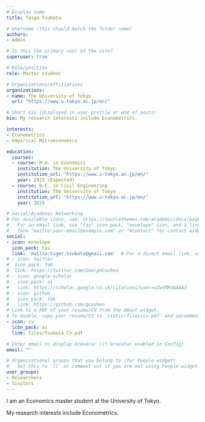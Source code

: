 ```yaml
---
# Display name
title: Taiga Tsubota

# Username (this should match the folder name)
authors:
- admin

# Is this the primary user of the site?
superuser: true

# Role/position
role: Master student

# Organizations/Affiliations
organizations:
- name: The University of Tokyo
  url: "https://www.u-tokyo.ac.jp/en/"

# Short bio (displayed in user profile at end of posts)
bio: My research interests include Econometrics.

interests:
- Econometrics
- Empirical Microeconomics

education:
  courses:
  - course: M.A. in Economics
    institution: The University of Tokyo
    institution_url: "https://www.u-tokyo.ac.jp/en/"
    year: 2021 (Expected)
  - course: B.E. in Civil Engineering
    institution: The University of Tokyo
    institution_url: "https://www.u-tokyo.ac.jp/en/"
    year: 2019

# Social/Academic Networking
# For available icons, see: https://sourcethemes.com/academic/docs/page-builder/#icons
#   For an email link, use "fas" icon pack, "envelope" icon, and a link in the
#   form "mailto:your-email@example.com" or "#contact" for contact widget.
social:
- icon: envelope
  icon_pack: fas
  link: 'mailto:tiger.tsubota@gmail.com'  # For a direct email link, use "mailto:test@example.org".
# - icon: twitter
#  icon_pack: fab
#  link: https://twitter.com/GeorgeCushen
# - icon: google-scholar
#   icon_pack: ai
#   link: https://scholar.google.co.uk/citations?user=sIwtMXoAAAAJ
# - icon: github
#   icon_pack: fab
#   link: https://github.com/gcushen
# Link to a PDF of your resume/CV from the About widget.
# To enable, copy your resume/CV to `static/files/cv.pdf` and uncomment the lines below.
- icon: cv
  icon_pack: ai
  link: files/Tsubota_CV.pdf

# Enter email to display Gravatar (if Gravatar enabled in Config)
email: ""

# Organizational groups that you belong to (for People widget)
#   Set this to `[]` or comment out if you are not using People widget.
user_groups:
- Researchers
- Visitors
---
```


I am an Economics master student at the University of Tokyo.

My research interests include Econometrics.

